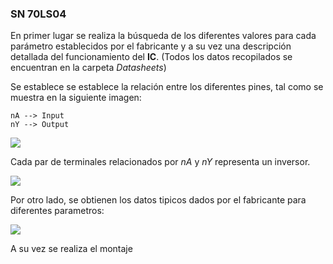 ### SN 70LS04
En primer lugar se realiza la búsqueda de los diferentes valores para cada parámetro establecidos por el fabricante y  a su vez una descripción detallada del funcionamiento del **IC**. (Todos los datos recopilados se encuentran en la carpeta _Datasheets_)

Se establece se establece la relación entre los diferentes pines, tal como se muestra en la siguiente imagen:

	nA --> Input
	nY --> Output

![](Im2.png)

Cada par de terminales relacionados por _nA_ y _nY_ representa un inversor.

![](Im3.png)

Por otro lado, se obtienen los datos tipicos dados por el fabricante para diferentes parametros:

![](Im1.png)

A su vez se realiza el montaje 